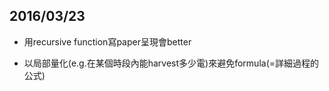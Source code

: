 ## 2016/03/23

* 用recursive function寫paper呈現會better

* 以局部量化(e.g.在某個時段內能harvest多少電)來避免formula(=詳細過程的公式)
